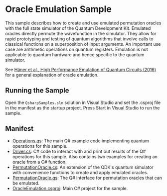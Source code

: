 ﻿---
page_type: sample
languages:
- qsharp
- csharp
products:
- qdk
description: "This sample demonstrates using Q# and C# together to emulate permutation oracles in quantum algorithms."
urlFragment: oracle-emulation
---

# Oracle Emulation Sample

This sample describes how to create and use emulated permutation oracles with the full state simulator of the Quantum Development Kit. Emulated oracles directly permute the wavefunction in the simulator. They allow for rapid prototyping and testing of quantum algorithms that involve calls to classical functions on a superposition of input arguments. An important use case are arithmetic operations on quantum registers. Emulation is not applicable to quantum hardware and hence specific to the quantum simulator.

See [Häner et al., High Performance Emulation of Quantum Circuits (2016)](https://arxiv.org/abs/1604.06460) for a general explanation of oracle emulation.

## Running the Sample

Open the `QsharpSamples.sln` solution in Visual Studio and set the .csproj file in the manifest as the startup project.
Press Start in Visual Studio to run the sample.

## Manifest

- [Operations.qs](./Operations.qs): The main Q# example code implementing quantum operations for this sample.
- [Driver.cs](./Driver.cs): C# code to interact with and print out results of the Q# operations for this sample. Also contains two examples for creating an oracle from a C# function.
- [PermutationOracle.cs](./PermutationOracle.cs): An extension of the QDK's quantum simulator with convenience functions to create and apply emulated oracles.
- [PermutationOracle.qs](./PermutationOracle.qs): The Q# interface for permutation oracles that can be emulated.
- [OracleEmulation.csproj](./OracleEmulation.csproj): Main C# project for the sample.
